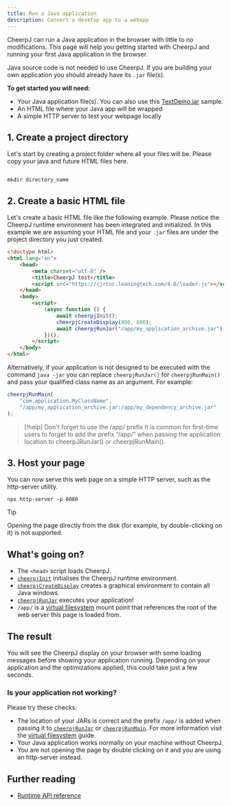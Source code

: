 ```yaml
---
title: Run a Java application
description: Convert a desktop app to a webapp
---
```


CheerpJ can run a Java application in the browser with little to no modifications. This page will help you getting started with CheerpJ and running your first Java application in the browser.

Java source code is not needed to use CheerpJ. If you are building your own application you should already have its `.jar` file(s).

**To get started you will need:**

- Your Java application file(s). You can also use this [TextDemo.jar](https://docs.oracle.com/javase/tutorialJWS/samples/uiswing/TextDemoProject/TextDemo.jar) sample.
- An HTML file where your Java app will be wrapped
- A simple HTTP server to test your webpage locally

## 1. Create a project directory

Let's start by creating a project folder where all your files will be. Please copy your java and future HTML files here.

```shell

mkdir directory_name

```

## 2. Create a basic HTML file

Let's create a basic HTML file like the following example. Please notice the CheerpJ runtime environment has been integrated and initialized. In this example we are assuming your HTML file and your `.jar` files are under the project directory you just created.

```html title="index.html" {6, 9-15}
<!doctype html>
<html lang="en">
	<head>
		<meta charset="utf-8" />
		<title>CheerpJ test</title>
		<script src="https://cjrtnc.leaningtech.com/4.0/loader.js"></script>
	</head>
	<body>
		<script>
			(async function () {
				await cheerpjInit();
				cheerpjCreateDisplay(800, 600);
				await cheerpjRunJar("/app/my_application_archive.jar");
			})();
		</script>
	</body>
</html>
```

Alternatively, if your application is not designed to be executed with the command `java -jar` you can replace `cheerpjRunJar()` for `cheerpjRunMain()` and pass your qualified class name as an argument. For example:

```js
cheerpjRunMain(
	"com.application.MyClassName",
	"/app/my_application_archive.jar:/app/my_dependency_archive.jar"
);
```

> [!help] Don't forget to use the /app/ prefix
> It is common for first-time users to forget to add the prefix “/app/” when passing the application location to cheerpJRunJar() or cheerpjRunMain().

## 3. Host your page

You can now serve this web page on a simple HTTP server, such as the http-server utility.

```shell
npx http-server -p 8080
```

> [!tip]
> Opening the page directly from the disk (for example, by double-clicking on it) is not supported.

## What's going on?

- The `<head>` script loads CheerpJ.
- [`cheerpjInit`] initialises the CheerpJ runtime environment.
- [`cheerpjCreateDisplay`] creates a graphical environment to contain all Java windows.
- [`cheerpjRunJar`] executes your application!
- `/app/` is a [virtual filesystem] mount point that references the root of the web server this page is loaded from.

## The result

You will see the CheerpJ display on your browser with some loading messages before showing your application running. Depending on your application and the optimizations applied, this could take just a few seconds.

### Is your application not working?

Please try these checks:

- The location of your JARs is correct and the prefix `/app/` is added when passing it to [`cheerpjRunJar`] or [`cheerpjRunMain`]. For more information visit the [virtual filesystem] guide.
- Your Java application works normally on your machine without CheerpJ.
- You are not opening the page by double clicking on it and you are using an http-server instead.

## Further reading

- [Runtime API reference](/docs/reference)

[`cheerpjInit`]: /docs/reference/cheerpjInit
[`cheerpjCreateDisplay`]: /docs/reference/cheerpjCreateDisplay
[`cheerpjRunJar`]: /docs/reference/cheerpjRunJar
[`cheerpjRunMain`]: /docs/reference/cheerpjRunMain
[virtual filesystem]: /docs/guides/File-System-support
